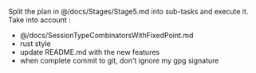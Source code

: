 Split the plan in @/docs/Stages/Stage5.md into sub-tasks  and execute it. Take into account :
- @/docs/SessionTypeCombinatorsWithFixedPoint.md 
- rust style
- update README.md with the new features
- when complete commit to git, don't ignore my gpg signature